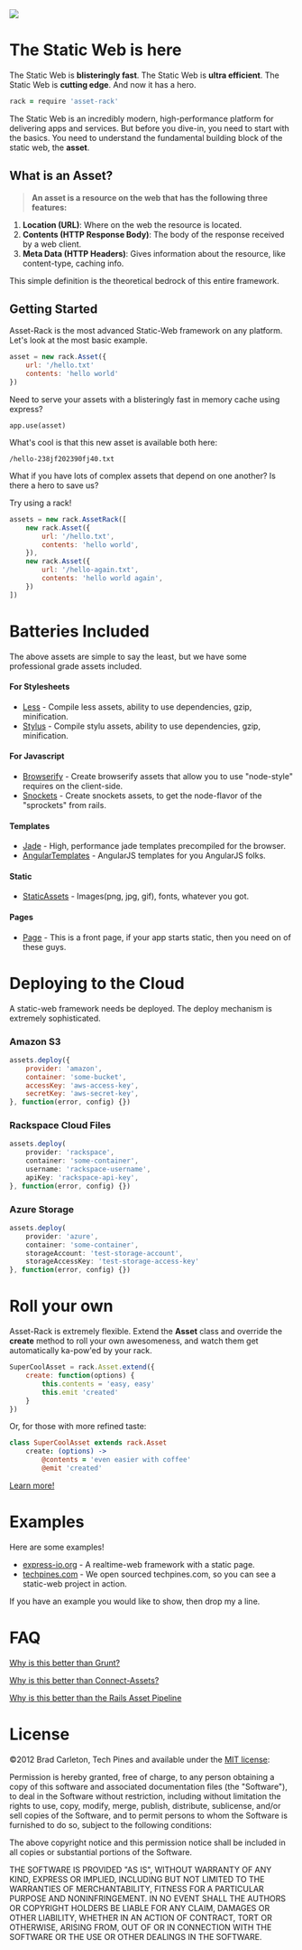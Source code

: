 
<img src="https://s3.amazonaws.com/temp.techpines.com/asset-rack-white.png">

# The Static Web is here

The Static Web is __blisteringly fast__.  The Static Web is  __ultra efficient__.  The Static Web is __cutting edge__.  And now it has a hero.

```coffeescript
rack = require 'asset-rack'
```

The Static Web is an incredibly modern, high-performance platform for delivering apps and services.  But before you dive-in, you need to start with the basics.  You need to understand the fundamental building block of the static web, the __asset__.


## What is an Asset?

> __An asset is a resource on the web that has the following three features:__

1. __Location (URL)__: Where on the web the resource is located.
2. __Contents (HTTP Response Body)__: The body of the response received by a web client.
3. __Meta Data (HTTP Headers)__: Gives information about the resource, like content-type, caching info.

This simple definition is the theoretical bedrock of this entire framework.

## Getting Started

Asset-Rack is the most advanced Static-Web framework on any platform. Let's look at the most basic example.

```js
asset = new rack.Asset({
    url: '/hello.txt'
    contents: 'hello world'
})
```

Need to serve your assets with a blisteringly fast in memory cache using express?

```
app.use(asset)
```

What's cool is that this new asset is available both here:

```
/hello-238jf202390fj40.txt
```

What if you have lots of complex assets that depend on one another?  Is there a hero to save us?

Try using a rack!

```js
assets = new rack.AssetRack([
    new rack.Asset({
        url: '/hello.txt',
        contents: 'hello world',
    }),
    new rack.Asset({
        url: '/hello-again.txt',
        contents: 'hello world again',
    })
])
```

# Batteries Included

The above assets are simple to say the least, but we have some professional grade assets included.

#### For Stylesheets
* [Less]() - Compile less assets, ability to use dependencies, gzip, minification.
* [Stylus]() - Compile stylu assets, ability to use dependencies, gzip, minification.

#### For Javascript
* [Browserify]() - Create browserify assets that allow you to use "node-style" requires on the client-side.
* [Snockets]() - Create snockets assets, to get the node-flavor of the "sprockets" from rails.

#### Templates
* [Jade]() - High, performance jade templates precompiled for the browser.
* [AngularTemplates]() - AngularJS templates for you AngularJS folks.

#### Static
* [StaticAssets]() - Images(png, jpg, gif), fonts, whatever you got.

#### Pages
* [Page]() - This is a front page, if your app starts static, then you need on of these guys.

# Deploying to the Cloud
A static-web framework needs be deployed.  The deploy mechanism is extremely sophisticated.

### Amazon S3

```js
assets.deploy({
    provider: 'amazon',
    container: 'some-bucket',
    accessKey: 'aws-access-key',
    secretKey: 'aws-secret-key',
}, function(error, config) {})
```

### Rackspace Cloud Files
```js
assets.deploy(
    provider: 'rackspace',
    container: 'some-container',
    username: 'rackspace-username',
    apiKey: 'rackspace-api-key',
}, function(error, config) {})
```

### Azure Storage
```js
assets.deploy(
    provider: 'azure',
    container: 'some-container',
    storageAccount: 'test-storage-account',
    storageAccessKey: 'test-storage-access-key'
}, function(error, config) {})
```


# Roll your own

Asset-Rack is extremely flexible.  Extend the __Asset__ class and override the __create__ method to roll your own awesomeness, and watch them get automatically ka-pow'ed by your rack.

```js
SuperCoolAsset = rack.Asset.extend({
    create: function(options) {
        this.contents = 'easy, easy'
        this.emit 'created'
    }
})
```
Or, for those with more refined taste:

```coffee
class SuperCoolAsset extends rack.Asset
    create: (options) ->
        @contents = 'even easier with coffee'
        @emit 'created'
```

[Learn more!]()

# Examples

Here are some examples!


* [express-io.org]() - A realtime-web framework with a static page.
* [techpines.com](https://github.com/techpines/techpines.com) - We open sourced techpines.com, so you can see a static-web project in action.

If you have an example you would like to show, then drop my a line. 

# FAQ

[Why is this better than Grunt?]()

[Why is this better than Connect-Assets?]()

[Why is this better than the Rails Asset Pipeline]()

# License

©2012 Brad Carleton, Tech Pines and available under the [MIT license](http://www.opensource.org/licenses/mit-license.php):

Permission is hereby granted, free of charge, to any person obtaining a copy of this software and associated documentation files (the "Software"), to deal in the Software without restriction, including without limitation the rights to use, copy, modify, merge, publish, distribute, sublicense, and/or sell copies of the Software, and to permit persons to whom the Software is furnished to do so, subject to the following conditions:

The above copyright notice and this permission notice shall be included in all copies or substantial portions of the Software.

THE SOFTWARE IS PROVIDED "AS IS", WITHOUT WARRANTY OF ANY KIND, EXPRESS OR IMPLIED, INCLUDING BUT NOT LIMITED TO THE WARRANTIES OF MERCHANTABILITY, FITNESS FOR A PARTICULAR PURPOSE AND NONINFRINGEMENT. IN NO EVENT SHALL THE AUTHORS OR COPYRIGHT HOLDERS BE LIABLE FOR ANY CLAIM, DAMAGES OR OTHER LIABILITY, WHETHER IN AN ACTION OF CONTRACT, TORT OR OTHERWISE, ARISING FROM, OUT OF OR IN CONNECTION WITH THE SOFTWARE OR THE USE OR OTHER DEALINGS IN THE SOFTWARE.
